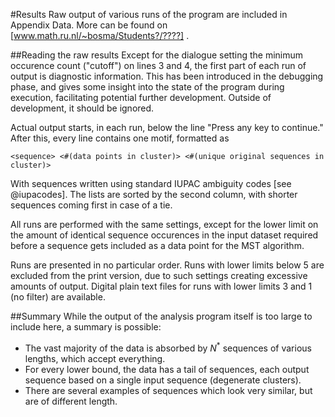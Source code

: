 #Results
Raw output of various runs of the program are included in Appendix Data.
More can be found on [www.math.ru.nl/~bosma/Students?/????] . 

##Reading the raw results
Except for the dialogue setting the minimum occurence count ("cutoff")
on lines 3 and 4, the first part of each run of output is diagnostic
information. This has been introduced in the debugging phase, and gives
some insight into the state of the program during execution,
facilitating potential further development. Outside of development, it
should be ignored.

Actual output starts, in each run, below the line "Press any key to
continue." After this, every line contains one motif, formatted as
```
<sequence> <#(data points in cluster)> <#(unique original sequences in cluster)>
```
With sequences written using standard IUPAC ambiguity codes [see
@iupacodes]. The lists are sorted by the second column, with shorter
sequences coming first in case of a tie.

All runs are performed with the same settings, except for the lower
limit on the amount of identical sequence occurences in the input
dataset required before a sequence gets included as a data point for the
MST algorithm.

Runs are presented in no particular order. Runs with lower limits below
5 are excluded from the print version, due to such settings creating
excessive amounts of output. Digital plain text files for runs with
lower limits 3 and 1 (no filter) are available.


##Summary
While the output of the analysis program itself is too large to include
here, a summary is possible:

 - The vast majority of the data is absorbed by $N^*$ sequences of
   various lengths, which accept everything.
 - For every lower bound, the data has a tail of sequences, each output
   sequence based on a single input sequence (degenerate clusters).
 - There are several examples of sequences which look very similar, but
   are of different length.

